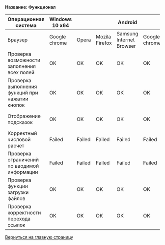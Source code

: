 **Название: Функционал**

**Операционная система** | **Windows 10 x64** | | | Android |  | Связанные тесты | Комментарии 
--- | --- | --- | --- | --- | --- | --- | ---
Браузер | Google chrome | Opera | Mozila Firefox | Samsung Internet Browser | Google chrome | |
Проверка возможности заполнения всех полей | OK |OK | OK | OK | OK | |
Проверка выполнения функций при нажатии кнопок | OK |OK | OK | OK | OK | [Тест 1-1](https://github.com/masteroff/Test-case-nalozhka/blob/main/case_create_a_deal%201-1.md), [Тест 1-2](https://github.com/masteroff/Test-case-nalozhka/blob/main/case_create_a_deal%201-2.md), [Тест 2-3](https://github.com/masteroff/Test-case-nalozhka/blob/main/case_create_a_deal%202-3.md) | [Тест 4-1](https://github.com/masteroff/Test-case-nalozhka/blob/main/case_create_a_deal%204-1.md) выявлен дефект
Отображение подсказок | OK |OK | OK | OK | OK | [Тест 1-3](https://github.com/masteroff/Test-case-nalozhka/blob/main/case_create_a_deal%201-3.md), [Тест 1-4](https://github.com/masteroff/Test-case-nalozhka/blob/main/case_create_a_deal%201-4.md), [Тест 1-9](https://github.com/masteroff/Test-case-nalozhka/blob/main/case_create_a_deal%201-9.md) |
Корректный числовой расчет | Failed |Failed | Failed | Failed | Failed | [Тест 2-2](https://github.com/masteroff/Test-case-nalozhka/blob/main/case_create_a_deal%202-2.md) | [Тест 1-6](https://github.com/masteroff/Test-case-nalozhka/blob/main/case_create_a_deal%201-6.md) выявлен дефект
Проверка ограничений по вводимой информации | Failed |Failed | Failed | Failed | Failed | [Тест 1-5](https://github.com/masteroff/Test-case-nalozhka/blob/main/case_create_a_deal%201-5.md), [Тест 1-7](https://github.com/masteroff/Test-case-nalozhka/blob/main/case_create_a_deal%201-7.md), [Тест 1-8](https://github.com/masteroff/Test-case-nalozhka/blob/main/case_create_a_deal%201-8.md), [Тест 2-2](https://github.com/masteroff/Test-case-nalozhka/blob/main/case_create_a_deal%202-2.md) |  [Тест 3-1](https://github.com/masteroff/Test-case-nalozhka/blob/main/case_create_a_deal%203-1.md) выявлен дефект
Проверка функции загрузки файлов | OK |OK | OK | OK | OK | [Тест 3-2](https://github.com/masteroff/Test-case-nalozhka/blob/main/case_create_a_deal%203-2.md) | 
Проверка корректности перехода ссылок | OK |OK | OK | OK | OK | | 

[Вернуться на главную страницу](https://github.com/masteroff/Test-case-nalozhka/blob/main/list_of_test_cases.md)